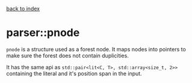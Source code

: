 [back to index](../README.md#overview-of-types)

# parser::pnode

`pnode` is a structure used as a forest node. It maps nodes into pointers to make sure the forest does not contain duplicities.

It has the same api as `std::pair<lit<C, T>, std::array<size_t, 2>>` containing the literal and it's position span in the input.
